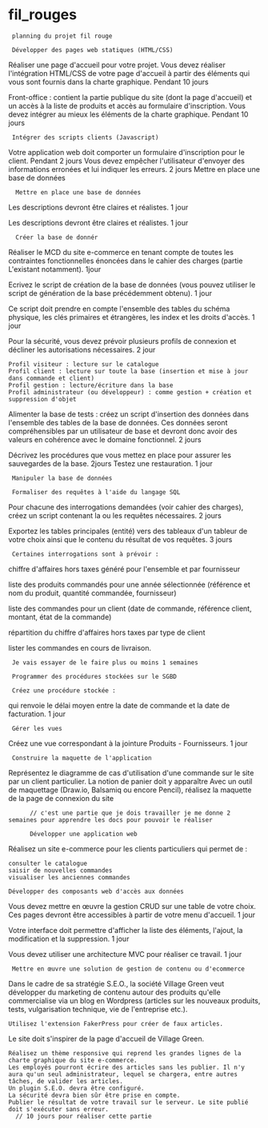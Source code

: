 # fil_rouges

     planning du projet fil rouge
     
     Développer des pages web statiques (HTML/CSS)
     
Réaliser une page d'accueil pour votre projet. Vous devez réaliser l'intégration HTML/CSS de votre page d'accueil à partir des éléments qui vous sont fournis dans la charte graphique. Pendant 10 jours


Front-office : contient la partie publique du site (dont la page d'accueil) et un accès à la liste de produits et accès au formulaire d'inscription. Vous devez intégrer au mieux les éléments de la charte graphique. Pendant 10 jours

     Intégrer des scripts clients (Javascript)
     
 Votre application web doit comporter un formulaire d'inscription pour le client. Pendant 2 jours
 Vous devez empêcher l'utilisateur d'envoyer des informations erronées et lui indiquer les erreurs. 2 jours
      Mettre en place une base de données
      
      Mettre en place une base de données   
      
  Les descriptions devront être claires et réalistes. 1 jour
  
  
  Les descriptions devront être claires et réalistes. 1 jour
  
      Créer la base de donnér 
      
  Réaliser le MCD du site e-commerce en tenant compte de toutes les contraintes fonctionnelles énoncées dans le cahier des charges (partie L'existant notamment). 1jour
  
  
  Ecrivez le script de création de la base de données (vous pouvez utiliser le script de génération de la base précédemment obtenu). 1 jour
  
  
  Ce script doit prendre en compte l'ensemble des tables du schéma physique, les clés primaires et étrangères, les index et les droits d'accès. 1 jour
  
  
  Pour la sécurité, vous devez prévoir plusieurs profils de connexion et décliner les autorisations nécessaires. 2 jour
     
    Profil visiteur : lecture sur le catalogue
    Profil client : lecture sur toute la base (insertion et mise à jour dans commande et client)
    Profil gestion : lecture/écriture dans la base
    Profil administrateur (ou développeur) : comme gestion + création et suppression d'objet
    
  Alimenter la base de tests : créez un script d'insertion des données dans l'ensemble des tables de la base de données. Ces données seront compréhensibles par un utilisateur    de base et devront donc avoir des valeurs en cohérence avec le domaine fonctionnel. 2 jours
  
  
  Décrivez les procédures que vous mettez en place pour assurer les sauvegardes de la base. 2jours
  Testez une restauration. 1 jour
  
     Manipuler la base de données
     
     Formaliser des requêtes à l'aide du langage SQL
     
  Pour chacune des interrogations demandées (voir cahier des charges), créez un script contenant la ou les requêtes nécessaires. 2 jours
  
  
  Exportez les tables principales (entité) vers des tableaux d'un tableur de votre choix ainsi que le contenu du résultat de vos requêtes. 3 jours
  
     Certaines interrogations sont à prévoir :
   
chiffre d'affaires hors taxes généré pour l'ensemble et par fournisseur

liste des produits commandés pour une année sélectionnée (référence et nom du produit, quantité commandée, fournisseur)

liste des commandes pour un client (date de commande, référence client, montant, état de la commande)

répartition du chiffre d'affaires hors taxes par type de client

lister les commandes en cours de livraison.

     Je vais essayer de le faire plus ou moins 1 semaines

     Programmer des procédures stockées sur le SGBD
     
     Créez une procédure stockée :   
     
 qui renvoie le délai moyen entre la date de commande et la date de facturation. 1 jour
 
 
     Gérer les vues
     
 Créez une vue correspondant à la jointure Produits - Fournisseurs. 1 jour    
 
     Construire la maquette de l'application
     
  Représentez le diagramme de cas d'utilisation d'une commande sur le site par un client particulier. La notion de panier doit y apparaître
  Avec un outil de maquettage (Draw.io, Balsamiq ou encore Pencil), réalisez la maquette de la page de connexion du site
  
          // c'est une partie que je dois travailler je me donne 2 semaines pour apprendre les docs pour pouvoir le réaliser 
          
          Développer une application web
          
   Réalisez un site e-commerce pour les clients particuliers qui permet de : 
       
      
    consulter le catalogue
    saisir de nouvelles commandes
    visualiser les anciennes commandes
    
    Développer des composants web d'accès aux données
    
  Vous devez mettre en œuvre la gestion CRUD sur une table de votre choix. Ces pages devront être accessibles à partir de votre menu d'accueil. 1 jour
  
  
  Votre interface doit permettre d'afficher la liste des éléments, l'ajout, la modification et la suppression. 1 jour
  
  
  Vous devez utiliser une architecture MVC pour réaliser ce travail. 1 jour 
  
  
     Mettre en œuvre une solution de gestion de contenu ou d'ecommerce
     
   Dans le cadre de sa stratégie S.E.O., la société Village Green veut développer du marketing de contenu autour des produits qu'elle commercialise via un blog en Wordpress (articles sur les nouveaux produits, tests, vulgarisation technique, vie de l'entreprise etc.). 

    Utilisez l'extension FakerPress pour créer de faux articles.

Le site doit s'inspirer de la page d'accueil de Village Green.

    Réalisez un thème responsive qui reprend les grandes lignes de la charte graphique du site e-commerce.
    Les employés pourront écrire des articles sans les publier. Il n'y aura qu'un seul administrateur, lequel se chargera, entre autres tâches, de valider les articles.
    Un plugin S.E.O. devra être configuré.
    La sécurité devra bien sûr être prise en compte.
    Publier le résultat de votre travail sur le serveur. Le site publié doit s'exécuter sans erreur.
      // 10 jours pour réaliser cette partie

    
    


      
      
